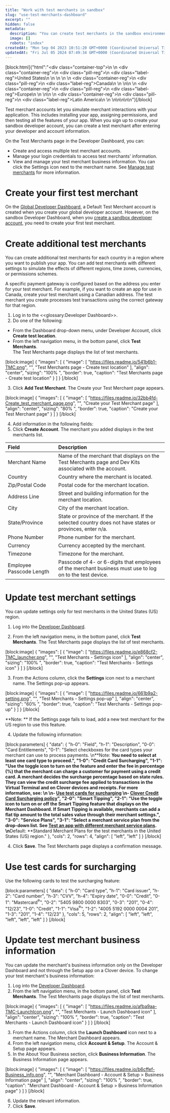 ```yaml
---
title: "Work with test merchants in sandbox"
slug: "use-test-merchants-dashboard"
excerpt: ""
hidden: false
metadata: 
  description: "You can create test merchants in the sandbox environment. Use the Test Merchants page in the Developer Dashboard to view and update test merchant account settings and go to the Merchant Dashboard."
  image: []
  robots: "index"
createdAt: "Mon Sep 04 2023 10:51:20 GMT+0000 (Coordinated Universal Time)"
updatedAt: "Fri Jul 05 2024 07:49:34 GMT+0000 (Coordinated Universal Time)"
---
```

<meta name=" description" content="You can create test merchants in the sandbox environment. Use the Test Merchants page in the Developer Dashboard to view and update test merchant account settings and go to the Merchant Dashboard." >

[block:html]{"html":"<div class=\"container-top\">\n  <!--United States-->\n  <div class=\"container-reg\">\n    <div class=\"pill-reg\">\n      <div class=\"label-reg\">United States</div>\n    </div>\n  </div>\n  \n  <!--Canada-->\n  <div class=\"container-reg\">\n    <div class=\"pill-reg\">\n      <div class=\"label-reg\">Canada</div>\n    </div>\n  </div>\n\n  <!--Europe-->\n  <div class=\"container-reg\">\n    <div class=\"pill-reg\">\n      <div class=\"label-reg\">Europe</div>\n    </div>\n  </div>\n\n  <!--Latin America-->\n  <div class=\"container-reg\">\n    <div class=\"pill-reg\">\n      <div class=\"label-reg\">Latin America</div>\n    </div>\n  </div>\n</div>\n\n\n<!--Css-->\n<style>\n.container-top {\n  top: -15px;\n  position: relative;\n  margin-bottom: -5px;\n}\n\n.container-reg {\n  align-items: center;\n  min-width: auto; \n  width: fit-content;\n  text-align: left;\n  overflow: auto;\n  display: inline-block; \n}\n\n/*Pill format REG*/\n.pill-reg {\n  background: #44BB44;\n  border: .5px solid #44BB44;\n  margin-left: 5px;\n  overflow: auto;\n  display: flex; \n  justify-content: center; \n  align-items: center; \n  border-radius: 10px;\n  height: 1.8rem;\n  margin-top: 10px;\n  margin-bottom: 1.5px; \n  padding: 0 10px; \n}\n\n/*Text FORMAT inside REG pills */\n.pill-reg .label-reg, \n.pill-reg__addon .label-reg \n{\n  font-style: normal;\n  font-weight: normal;\n  font-size: 12px;\n  color: #fff;\n  vertical-align: middle;\n  margin: 0;\n  padding: 0 5px;\n}\n</style>"}[/block]

Test merchant accounts let you simulate merchant interactions with your application. This includes installing your app, assigning permissions, and then testing all the features of your app. When you sign up to create your sandbox developer account, you can create a test merchant after entering your developer and account information.

On the Test Merchants page in the Developer Dashboard, you can:

- Create and access multiple test merchant accounts.
- Manage your login credentials to access test merchants' information.
- View and manage your test merchant business information. You can click the Settings icon next to the merchant name. See [Manage test merchants](https://docs.clover.com/docs/working-with-test-merchants) for more information.

# Create your first test merchant

On the [Global Developer Dashboard](https://docs.clover.com/docs/global-developer-platform-get-started), a Default Test Merchant account is created when you create your global developer account. However, on the sandbox Developer Dashboard, when you [create a sandbox developer account](https://docs.clover.com/docs/create-a-sandbox-account), you need to create your first test merchant.

# Create additional test merchants

You can create additional test merchants for each country in a region where you want to publish your app. You can add test merchants with different settings to simulate the effects of different regions, time zones, currencies, or permissions schemes.

A specific payment gateway is configured based on the address you enter for your test merchant. For example, if you want to create an app for use in Canada, create your test merchant using a Canadian address. The test merchant you create processes test transactions using the correct gateway for that region.

1. Log in to the <<glossary:Developer Dashboard>>.
2. Do one of the following:

- From the Dashboard drop-down menu, under Developer Account, click **Create test location**.
- From the left navigation menu, in the bottom panel, click **Test Merchants**.  
  The Test Merchants page displays the list of test merchants.

[block:image]
{
  "images": [
    {
      "image": [
        "https://files.readme.io/541b6b1-TMC.png",
        "",
        "Test Merchants page - Create test location"
      ],
      "align": "center",
      "sizing": "100% ",
      "border": true,
      "caption": "Test Merchants page - Create test location"
    }
  ]
}
[/block]


3. Click **Add Test Merchant**. The Create your Test Merchant page appears.

[block:image]
{
  "images": [
    {
      "image": [
        "https://files.readme.io/32bb4fd-Create_test_merchant_page.png",
        "",
        "Create your Test Merchant page"
      ],
      "align": "center",
      "sizing": "80% ",
      "border": true,
      "caption": "Create your Test Merchant page"
    }
  ]
}
[/block]


4. Add information in the following fields:
5. Click **Create Account**. The merchant you added displays in the test merchants list.

| Field                    | Description                                                                                               |
| :----------------------- | :-------------------------------------------------------------------------------------------------------- |
| Merchant Name            | Name of the merchant that displays on the Test Merchants page and Dev Kits associated with the account.   |
| Country                  | Country where the merchant is located.                                                                    |
| Zip/Postal Code          | Postal code for the merchant location.                                                                    |
| Address Line             | Street and building information for the merchant location.                                                |
| City                     | City of the merchant location.                                                                            |
| State/Province           | State or province of the merchant. If the selected country does not have states or provinces, enter n/a.  |
| Phone Number             | Phone number for the merchant.                                                                            |
| Currency                 | Currency accepted by the merchant.                                                                        |
| Timezone                 | Timezone for the merchant.                                                                                |
| Employee Passcode Length | Passcode of 4- or 6-digits that employees of the merchant business must use to log on to the test device. |

# Update test merchant settings

You can update settings only for test merchants in the United States (US) region.

1. Log into the [Developer Dashboard](https://sandbox.dev.clover.com/developer-home/dashboard).

2. From the left navigation menu, in the bottom panel, click **Test Merchants**. The Test Merchants page displays the list of test merchants.

[block:image]
{
  "images": [
    {
      "image": [
        "https://files.readme.io/e868cf2-TMC_launcher.png",
        "",
        "Test Merchants - Settings icon"
      ],
      "align": "center",
      "sizing": "100% ",
      "border": true,
      "caption": "Test Merchants - Settings icon"
    }
  ]
}
[/block]


3. From the Actions column, click the **Settings** icon next to a merchant name. The Settings pop-up appears.

[block:image]
{
  "images": [
    {
      "image": [
        "https://files.readme.io/661b9a2-setting.png",
        "",
        "Test Merchants - Settings pop-up"
      ],
      "align": "center",
      "sizing": "60% ",
      "border": true,
      "caption": "Test Merchants - Settings pop-up"
    }
  ]
}
[/block]


   **Note: ** If the Settings page fails to load, add a new test merchant for the US region to use this feature. 

4. Update the following information:

[block:parameters]
{
  "data": {
    "h-0": "Field",
    "h-1": "Description",
    "0-0": "Card Entitlements",
    "0-1": "Select checkboxes for the card types your merchant can use to process payments.  \n**Note: **You need to select at least one card type to proceed.",
    "1-0": "Credit Card Surcharging",
    "1-1": "Use the toggle icon to turn on the feature and enter the fee in percentage (%) that the merchant can charge a customer for payment using a credit card. A merchant decides the surcharge percentage based on state rules. They can view the credit surcharge fee applied to transactions in the Virtual Terminal and on Clover devices and receipts. For more information, see:  \n  \n- [Use test cards for surcharging](https://docs.clover.com/docs/use-test-merchants-dashboard#use-test-cards-for-surcharging)  \n- [Clover Credit Card Surcharging policy](https://docs.clover.com/docs/clover-policies#clover-credit-card-surcharging-policy)",
    "2-0": "Smart Tipping",
    "2-1": "Use the toggle icon to turn on or off the Smart Tipping feature that displays on the Merchant Dashboard. If Smart Tipping is available, merchants can add a flat tip amount to the total sales value through their merchant settings.",
    "3-0": "Service Plans",
    "3-1": "Select a merchant service plan from the drop-down list. See [Test an app with different merchant service plans](https://docs.clover.com/docs/test-an-app-with-different-merchant-service-plans).  \n**Default: **Standard Merchant Plans for the test merchants in the United States (US) region."
  },
  "cols": 2,
  "rows": 4,
  "align": [
    "left",
    "left"
  ]
}
[/block]


4. Click **Save**. The Test Merchants page displays a confirmation message.

# Use test cards for surcharging

Use the following cards to test the surcharging feature:

[block:parameters]
{
  "data": {
    "h-0": "Card type",
    "h-1": "Card issuer",
    "h-2": "Card number",
    "h-3": "CVV",
    "h-4": "Expiry date",
    "0-0": "Credit",
    "0-1": "Mastercard<sup>®</sup>",
    "0-2": "5405 9800 0000 8303",
    "0-3": "201",
    "0-4": "12/23",
    "1-0": "Credit",
    "1-1": "Visa<sup>®</sup>",
    "1-2": "4005 5192 0000 0004 201",
    "1-3": "201",
    "1-4": "12/23"
  },
  "cols": 5,
  "rows": 2,
  "align": [
    "left",
    "left",
    "left",
    "left",
    "left"
  ]
}
[/block]


# Update test merchant business information

You can update the merchant's business information only on the Developer Dashboard and not through the Setup app on a Clover device. To change your test merchant's business information:

1. Log into the [Developer Dashboard](https://sandbox.dev.clover.com/developer-home/dashboard).
2. From the left navigation menu, in the bottom panel, click **Test Merchants**. The Test Merchants page displays the list of test merchants.

[block:image]
{
  "images": [
    {
      "image": [
        "https://files.readme.io/afba9aa-TMC-LaunchIcon.png",
        "",
        "Test Merchants - Launch Dashboard icon"
      ],
      "align": "center",
      "sizing": "100% ",
      "border": true,
      "caption": "Test Merchants - Launch Dashboard icon"
    }
  ]
}
[/block]


3. From the Actions column, click the **Launch Dashboard** icon next to a merchant name. The Merchant Dashboard appears.
4. From the left navigation menu, click **Account & Setup**. The Account & Setup page appears.
5. In the About Your Business section, click **Business Information**. The Business Information page appears.

[block:image]
{
  "images": [
    {
      "image": [
        "https://files.readme.io/b6cffef-Business_info.png",
        "",
        "Merchant Dashboard - Account & Setup > Business Information page"
      ],
      "align": "center",
      "sizing": "100% ",
      "border": true,
      "caption": "Merchant Dashboard - Account & Setup > Business Information page"
    }
  ]
}
[/block]


6. Update the relevant information.
7. Click **Save**.
